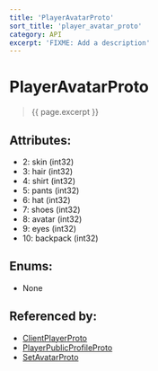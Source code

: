 ```yaml
---
title: 'PlayerAvatarProto'
sort_title: 'player_avatar_proto'
category: API
excerpt: 'FIXME: Add a description'
---
```


[comment]: <> (THIS PART IS GENERATED - AKA DON'T EDIT THIS PART MANUALLY)

# PlayerAvatarProto

> {{ page.excerpt }}

## Attributes:

- 2: skin (int32)
- 3: hair (int32)
- 4: shirt (int32)
- 5: pants (int32)
- 6: hat (int32)
- 7: shoes (int32)
- 8: avatar (int32)
- 9: eyes (int32)
- 10: backpack (int32)

## Enums:

- None

## Referenced by:

- [ClientPlayerProto](../ClientPlayerProto/)
- [PlayerPublicProfileProto](../PlayerPublicProfileProto/)
- [SetAvatarProto](../SetAvatarProto/)

[comment]: <> (YOU CAN EDIT AFTER THIS)

